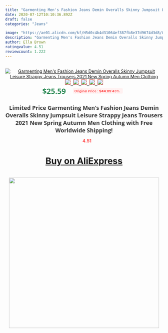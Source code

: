 ```yaml
---
title: "Garmenting Men's Fashion Jeans Demin Overalls Skinny Jumpsuit Leisure Strappy Jeans Trousers 2021 New Spring Autumn Men Clothing"
date: 2020-07-12T10:10:36.892Z
draft: false
categories: "Jeans"

image: "https://ae01.alicdn.com/kf/H5d0c4b4d31064ef387fb8e37d9674d3d8/Garmenting-Men-s-Fashion-Jeans-Demin-Overalls-Skinny-Jumpsuit-Leisure-Strappy-Jeans-Trousers-2021-New-Spring.jpg"
description: "Garmenting Men's Fashion Jeans Demin Overalls Skinny Jumpsuit Leisure Strappy Jeans Trousers 2021 New Spring Autumn Men Clothing"
author: Ella Brown
ratingvalue: 4.51
reviewcount: 1.222
---
```

<br>
<div style="text-align: center;">
<a href="https://s.click.aliexpress.com/e/_AAMtql" target="_blank" rel="nofollow noopener noreferrer"><img alt="Garmenting Men's Fashion Jeans Demin Overalls Skinny Jumpsuit Leisure Strappy Jeans Trousers 2021 New Spring Autumn Men Clothing" class="magnifier-image" src="https://ae01.alicdn.com/kf/H5d0c4b4d31064ef387fb8e37d9674d3d8/Garmenting-Men-s-Fashion-Jeans-Demin-Overalls-Skinny-Jumpsuit-Leisure-Strappy-Jeans-Trousers-2021-New-Spring.jpg_640x640.jpg">
<br>
<img style="border:1px solid salmon" src="https://ae01.alicdn.com/kf/H5d0c4b4d31064ef387fb8e37d9674d3d8/Garmenting-Men-s-Fashion-Jeans-Demin-Overalls-Skinny-Jumpsuit-Leisure-Strappy-Jeans-Trousers-2021-New-Spring.jpg_120x120.jpg">&nbsp;&nbsp;<img style="border:1px solid salmon" src="https://ae01.alicdn.com/kf/H4d5d8f9a42274fec8b933dfc93bfc8604/Garmenting-Men-s-Fashion-Jeans-Demin-Overalls-Skinny-Jumpsuit-Leisure-Strappy-Jeans-Trousers-2021-New-Spring.jpg_120x120.jpg">&nbsp;&nbsp;<img style="border:1px solid salmon" src="https://ae01.alicdn.com/kf/H39a101095c5a4c8ea0cde6375dfd5f7fK/Garmenting-Men-s-Fashion-Jeans-Demin-Overalls-Skinny-Jumpsuit-Leisure-Strappy-Jeans-Trousers-2021-New-Spring.jpg_120x120.jpg">&nbsp;&nbsp;<img style="border:1px solid salmon" src="https://ae01.alicdn.com/kf/H6588a72eff834707b95b9f8a38997de58/Garmenting-Men-s-Fashion-Jeans-Demin-Overalls-Skinny-Jumpsuit-Leisure-Strappy-Jeans-Trousers-2021-New-Spring.jpg_120x120.jpg">&nbsp;&nbsp;<img style="border:1px solid salmon" src="https://ae01.alicdn.com/kf/H8f2433c925484f15b7819aa79889a6fe8/Garmenting-Men-s-Fashion-Jeans-Demin-Overalls-Skinny-Jumpsuit-Leisure-Strappy-Jeans-Trousers-2021-New-Spring.jpg_120x120.jpg"></a></div><br0>
<div style="text-align: center;"><span style="background-color: white; border: 0px; box-sizing: border-box; color: seagreen; display: inline-block; font-family: &quot;open sans&quot; , &quot;arial&quot; , &quot;helvetica&quot; , sans-serif , &quot;heiti&quot;; font-size: 24px; font-stretch: inherit; font-weight: 700; line-height: inherit; margin: 0px 10px 0px 0px; padding: 0px; vertical-align: middle;">$25.59 </span>
<span style="background: rgb(255 , 241 , 241); border-radius: 3px; border: 0px; box-sizing: border-box; color: #ff4747; display: inline-block; font-family: inherit; font-size: 12px; font-stretch: inherit; font-style: inherit; font-variant: inherit; font-weight: 600; line-height: inherit; margin: 0px; padding: 2px 5px; transform: scale(0.9); vertical-align: middle;">Original Price : <b style="text-decoration: line-through;">$44.89 </b> 43%&nbsp;&nbsp;</span></div>
<h1 style="color: #333333; display: inline-block; font-family: &quot;open sans&quot; , &quot;arial&quot; , &quot;helvetica&quot; , sans-serif , &quot;heiti&quot;; font-size: 18px; font-stretch: inherit; font-weight: 700; text-align: center;">Limited Price Garmenting Men's Fashion Jeans Demin Overalls Skinny Jumpsuit Leisure Strappy Jeans Trousers 2021 New Spring Autumn Men Clothing with Free Worldwide Shipping!</h1>
<div style="color: #ff4747; text-align: center;">
<img src="https://4.bp.blogspot.com/-M0ZcTcb-5uY/XleCXlxnR4I/AAAAAAAAAEc/OrjgMkXV1oMQFaCRZj5HQwOCBcu3w1FegCPcBGAYYCw/s1600/star.png" style="height: 15px;">&nbsp;<b>4.51</b></div>
<div class="button_cont" align="center"><a class="buynow_a" href="https://s.click.aliexpress.com/e/_AAMtql" target="_blank" rel="nofollow noopener noreferrer"><H1>Buy on AliExpress</H1></a></div><br>
<div class="separator" style="clear: both; text-align: center;">
<img src="https://lh3.googleusercontent.com/-pTy5HemUv9M/XlePHvY0dAI/AAAAAAAAAE4/0nX5iRUoIWY8eMW9Dpxeirr157OZliDIgCLcBGAsYHQ/s1600/badge.gif" width="480">
</div>
